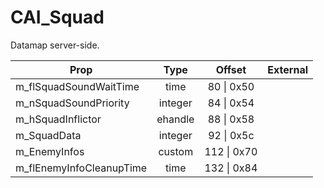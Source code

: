 # CAI_Squad

Datamap server-side.

|Prop|Type|Offset|External|
|---|:-:|:-:|--:|
|m_flSquadSoundWaitTime|time|80 \| 0x50||
|m_nSquadSoundPriority|integer|84 \| 0x54||
|m_hSquadInflictor|ehandle|88 \| 0x58||
|m_SquadData|integer|92 \| 0x5c||
|m_EnemyInfos|custom|112 \| 0x70||
|m_flEnemyInfoCleanupTime|time|132 \| 0x84||
